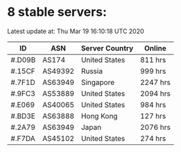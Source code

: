 # 8 stable servers:

Latest update at: Thu Mar 19 16:10:18 UTC 2020

| ID | ASN | Server Country | Online |
| -- | --- | -------------- | ------ |
| #.D09B | AS174 | United States | 811 hrs |
| #.15CF | AS49392 | Russia | 999 hrs |
| #.7F1D | AS63949 | Singapore | 2247 hrs |
| #.9FC3 | AS53889 | United States | 2094 hrs |
| #.E069 | AS40065 | United States | 984 hrs |
| #.BD3E | AS63888 | Hong Kong | 127 hrs |
| #.2A79 | AS63949 | Japan | 2076 hrs |
| #.F7DA | AS45102 | United States | 274 hrs |

